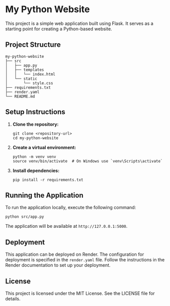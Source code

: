 # My Python Website

This project is a simple web application built using Flask. It serves as a starting point for creating a Python-based website.

## Project Structure

```
my-python-website
├── src
│   ├── app.py
│   ├── templates
│   │   └── index.html
│   └── static
│       └── style.css
├── requirements.txt
├── render.yaml
└── README.md
```

## Setup Instructions

1. **Clone the repository:**
   ```
   git clone <repository-url>
   cd my-python-website
   ```

2. **Create a virtual environment:**
   ```
   python -m venv venv
   source venv/bin/activate  # On Windows use `venv\Scripts\activate`
   ```

3. **Install dependencies:**
   ```
   pip install -r requirements.txt
   ```

## Running the Application

To run the application locally, execute the following command:

```
python src/app.py
```

The application will be available at `http://127.0.0.1:5000`.

## Deployment

This application can be deployed on Render. The configuration for deployment is specified in the `render.yaml` file. Follow the instructions in the Render documentation to set up your deployment.

## License

This project is licensed under the MIT License. See the LICENSE file for details.